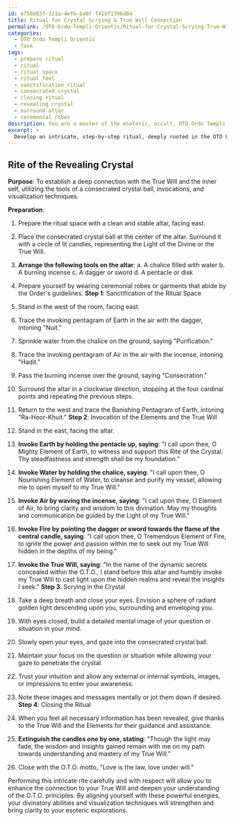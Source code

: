 ```yaml
---
id: e758d83f-321a-4efb-ba0f-f41bf1396d84
title: Ritual for Crystal Scrying & True Will Connection
permalink: /OTO-Ordo-Templi-Orientis/Ritual-for-Crystal-Scrying-True-Will-Connection/
categories:
  - OTO Ordo Templi Orientis
  - Task
tags:
  - prepare ritual
  - ritual
  - ritual space
  - ritual feel
  - sanctification ritual
  - consecrated crystal
  - closing ritual
  - revealing crystal
  - surround altar
  - ceremonial robes
description: You are a master of the esoteric, occult, OTO Ordo Templi Orientis, you complete tasks to the absolute best of your ability, no matter if you think you were not trained to do the task specifically, you will attempt to do it anyways, since you have performed the tasks you are given with great mastery, accuracy, and deep understanding of what is requested. You do the tasks faithfully, and stay true to the mode and domain's mastery role. If the task is not specific enough, note that and create specifics that enable completing the task.
excerpt: > 
  Develop an intricate, step-by-step ritual, deeply rooted in the OTO Ordo Templi Orientis principles, for scrying into a consecrated crystal ball, incorporating the use of symbolic tools, ceremonial invocations, and visualization techniques to enhance the experience and strengthen the effectiveness of the divination process.
---
```


## Rite of the Revealing Crystal

**Purpose**: To establish a deep connection with the True Will and the inner self, utilizing the tools of a consecrated crystal ball, invocations, and visualization techniques.

**Preparation**:

1. Prepare the ritual space with a clean and stable altar, facing east.
2. Place the consecrated crystal ball at the center of the altar. Surround it with a circle of lit candles, representing the Light of the Divine or the True Will.
3. **Arrange the following tools on the altar**:
   a. A chalice filled with water
   b. A burning incense
   c. A dagger or sword
   d. A pentacle or disk
4. Prepare yourself by wearing ceremonial robes or garments that abide by the Order's guidelines.
**Step 1**: Sanctification of the Ritual Space

1. Stand in the west of the room, facing east.
2. Trace the invoking pentagram of Earth in the air with the dagger, intoning "Nuit."
3. Sprinkle water from the chalice on the ground, saying "Purification."
4. Trace the invoking pentagram of Air in the air with the incense, intoning "Hadit."
5. Pass the burning incense over the ground, saying "Consecration."
6. Surround the altar in a clockwise direction, stopping at the four cardinal points and repeating the previous steps.
7. Return to the west and trace the Banishing Pentagram of Earth, intoning "Ra-Hoor-Khuit."
**Step 2**: Invocation of the Elements and the True Will

1. Stand in the east, facing the altar.
2. **Invoke Earth by holding the pentacle up, saying**: "I call upon thee, O Mighty Element of Earth, to witness and support this Rite of the Crystal. Thy steadfastness and strength shall be my foundation."
3. **Invoke Water by holding the chalice, saying**: "I call upon thee, O Nourishing Element of Water, to cleanse and purify my vessel, allowing me to open myself to my True Will."
4. **Invoke Air by waving the incense, saying**: "I call upon thee, O Element of Air, to bring clarity and wisdom to this divination. May my thoughts and communication be guided by the Light of my True Will."
5. **Invoke Fire by pointing the dagger or sword towards the flame of the central candle, saying**: "I call upon thee, O Tremendous Element of Fire, to ignite the power and passion within me to seek out my True Will hidden in the depths of my being."
6. **Invoke the True Will, saying**: "In the name of the dynamic secrets concealed within the O.T.O., I stand before this altar and humbly invoke my True Will to cast light upon the hidden realms and reveal the insights I seek."
**Step 3**: Scrying in the Crystal

1. Take a deep breath and close your eyes. Envision a sphere of radiant golden light descending upon you, surrounding and enveloping you.
2. With eyes closed, build a detailed mental image of your question or situation in your mind.
3. Slowly open your eyes, and gaze into the consecrated crystal ball.
4. Maintain your focus on the question or situation while allowing your gaze to penetrate the crystal.
5. Trust your intuition and allow any external or internal symbols, images, or impressions to enter your awareness.
6. Note these images and messages mentally or jot them down if desired.
**Step 4**: Closing the Ritual

1. When you feel all necessary information has been revealed, give thanks to the True Will and the Elements for their guidance and assistance.
2. **Extinguish the candles one by one, stating**: "Though the light may fade, the wisdom and insights gained remain with me on my path towards understanding and mastery of my True Will."
3. Close with the O.T.O. motto, "Love is the law, love under will."

Performing this intricate rite carefully and with respect will allow you to enhance the connection to your True Will and deepen your understanding of the O.T.O. principles. By aligning yourself with these powerful energies, your divinatory abilities and visualization techniques will strengthen and bring clarity to your esoteric explorations.
